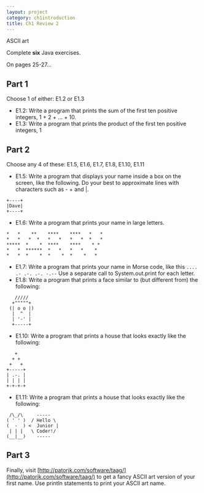 ```yaml
---
layout: project
category: ch1introduction
title: Ch1 Review 2
---
```

ASCII art

Complete **six** Java exercises.

On pages 25-27...

## Part 1
Choose 1 of either: E1.2 or E1.3

  - E1.2: Write a program that prints the sum of the first ten positive integers, 1 + 2 + … + 10.
  - E1.3: Write a program that prints the product of the first ten positive integers, 1

## Part 2
Choose any 4 of these: E1.5, E1.6, E1.7, E1.8, E1.10, E1.11

  - E1.5: Write a program that displays your name inside a box on the screen, like the following. Do your best to approximate lines with characters such as - + and |.
  ```
  +----+
  |Dave|
  +----+
  ```
  - E1.6: Write a program that prints your name in large letters.

  ```
  *   *    **    ****    ****   *   *
  *   *   *  *   *   *   *   *  *   *
  *****  *    *  ****    ****    * *
  *   *  ******  *   *   *   *    *
  *   *  *    *  *    *  *    *   *
  ```
  - E1.7: Write a program that prints your name in Morse code, like this `.... .- .-. .-. -.--` Use a separate call to System.out.print for each letter.
  - E1.8: Write a program that prints a face similar to (but different from) the following:
  ```
     /////
    +"""""+
   (| o o |)
    |  ^  |
    | '-' |
    +-----+
  ```
  - E1.10: Write a program that prints a house that looks exactly like the following:
  ```
     +
    + +
   +   +
  +-----+
  | .-. |
  | | | |
  +-+-+-+

  ```
  - E1.11: Write a program that prints a house that looks exactly like the following:
  ```
   /\_/\     -----
  ( ' ' )  / Hello \
  (  -  ) <  Junior |
   | | |   \ Coder!/
  (__|__)    -----
  ```

## Part 3
Finally, visit [http://patorjk.com/software/taag/](http://patorjk.com/software/taag/) to get a fancy ASCII art version of your first name. Use println statements to print your ASCII art name.
